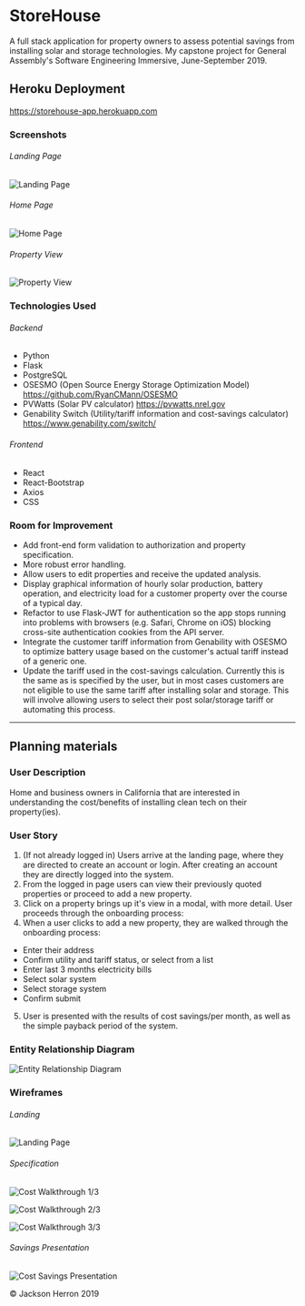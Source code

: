 # StoreHouse

A full stack application for property owners to assess potential savings from installing solar and storage technologies. My capstone project for General Assembly's Software Engineering Immersive, June-September 2019.

## Heroku Deployment

https://storehouse-app.herokuapp.com

### Screenshots

###### Landing Page

![Landing Page](./assets/Landing_Page.png)

###### Home Page

![Home Page](./assets/Home_Page.png)

###### Property View

![Property View](./assets/Property_View.png)

### Technologies Used

###### Backend
- Python
- Flask
- PostgreSQL
- OSESMO (Open Source Energy Storage Optimization Model) https://github.com/RyanCMann/OSESMO
- PVWatts (Solar PV calculator) https://pvwatts.nrel.gov
- Genability Switch (Utility/tariff information and cost-savings calculator) https://www.genability.com/switch/

###### Frontend
- React
- React-Bootstrap
- Axios
- CSS

### Room for Improvement

- Add front-end form validation to authorization and property specification.
- More robust error handling.
- Allow users to edit properties and receive the updated analysis.
- Display graphical information of hourly solar production, battery operation, and electricity load for a customer property over the course of a typical day.
- Refactor to use Flask-JWT for authentication so the app stops running into problems with browsers (e.g. Safari, Chrome on iOS) blocking cross-site authentication cookies from the API server.
- Integrate the customer tariff information from Genability with OSESMO to optimize battery usage based on the customer's actual tariff instead of a generic one.
- Update the tariff used in the cost-savings calculation. Currently this is the same as is specified by the user, but in most cases customers are not eligible to use the same tariff after installing solar and storage. This will involve allowing users to select their post solar/storage tariff or automating this process.

---

## Planning materials


### User Description

Home and business owners in California that are interested in understanding the cost/benefits of installing clean tech on their property(ies).


### User Story

1. (If not already logged in) Users arrive at the landing page, where they are directed to create an account or login. After creating an account they are directly logged into the system.
2. From the logged in page users can view their previously quoted properties or proceed to add a new property.
3. Click on a property brings up it's view in a modal, with more detail.
User proceeds through the onboarding process:
4. When a user clicks to add a new property, they are walked through the onboarding process:

- Enter their address
- Confirm utility and tariff status, or select from a list
- Enter last 3 months electricity bills
- Select solar system
- Select storage system
- Confirm submit

5. User is presented with the results of cost savings/per month, as well as the simple payback period of the system.

### Entity Relationship Diagram

![Entity Relationship Diagram](./assets/ERD.png)

### Wireframes

###### Landing

![Landing Page](./assets/Landing.png)

###### Specification

![Cost Walkthrough 1/3](./assets/Cost_Tool_1.png)

![Cost Walkthrough 2/3](./assets/Cost_Tool_2.png)

![Cost Walkthrough 3/3](./assets/Cost_Tool_3.png)

###### Savings Presentation

![Cost Savings Presentation](./assets/Cost_Tool_4.png)



&copy; Jackson Herron 2019
